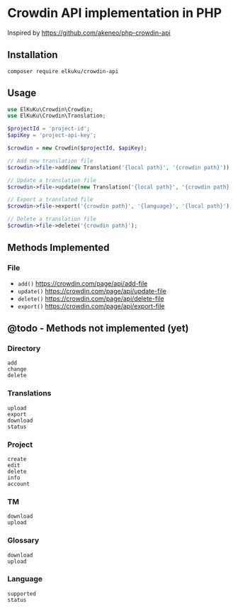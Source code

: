 # Crowdin API implementation in PHP

Inspired by https://github.com/akeneo/php-crowdin-api

## Installation

`composer require elkuku/crowdin-api`

## Usage

```php
use ElKuKu\Crowdin\Crowdin;
use ElKuKu\Crowdin\Translation;

$projectId = 'project-id';
$apiKey = 'project-api-key';

$crowdin = new Crowdin($projectId, $apiKey);

// Add new translation file
$crowdin->file->add(new Translation('{local path}', '{crowdin path}'));

// Update a translation file
$crowdin->file->update(new Translation('{local path}', '{crowdin path}'));

// Export a translated file
$crowdin->file->export('{crowdin path}', '{language}', '{local path}');

// Delete a translation file
$crowdin->file->delete('{crowdin path}');
```

## Methods Implemented

### File

* `add()` https://crowdin.com/page/api/add-file
* `update()` https://crowdin.com/page/api/update-file
* `delete()` https://crowdin.com/page/api/delete-file
* `export()` https://crowdin.com/page/api/export-file

## @todo - Methods not implemented (yet)

### Directory
	add
	change
	delete
### Translations
	upload
	export
	download
	status
### Project
	create
	edit
	delete
	info
	account
### TM
	download
	upload
### Glossary
	download
	upload
### Language
	supported
	status

